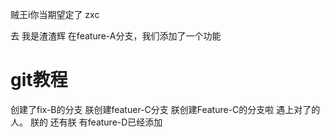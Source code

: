 贼王i你当期望定了
zxc

去
我是渣渣辉
在feature-A分支，我们添加了一个功能
# git教程

创建了fix-B的分支
朕创建featuer-C分支
朕创建Feature-C的分支啦
遇上对了的人。
朕的 还有朕
有feature-D已经添加
